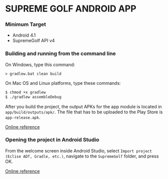 # SUPREME GOLF ANDROID APP #

###   ###
### Minimum Target ###
* Android 4.1
* SupremeGolf API v4

### Building and running from the command line ###
On Windows, type this command:
```
> gradlew.bat clean build
```

On Mac OS and Linux platforms, type these commands:
```bash
$ chmod +x gradlew
$ ./gradlew assembleDebug
```

After you build the project, the output APKs for the app module is located in ```app/build/outputs/apk/```. The file that has to be uploaded to the Play Store is ```app-release.apk```.

[Online reference](http://developer.android.com/tools/building/building-cmdline.html)

### Opening the project in Android Studio ###
From the welcome screen inside Android Studio, select ```Import project (Eclise ADT, Gradle, etc.)```, navigate to the ```SupremeGolf``` folder, and press OK.

[Online reference](http://developer.android.com/tools/building/building-studio.html)

